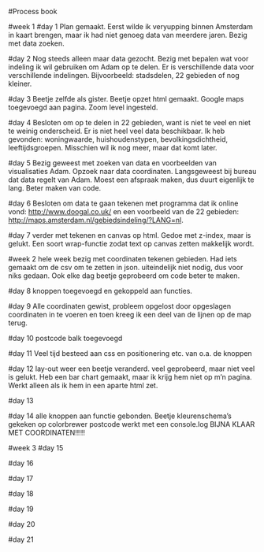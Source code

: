 #Process book

#week 1
#day 1
Plan gemaakt. Eerst wilde ik veryupping binnen Amsterdam in kaart brengen, maar ik had niet genoeg data van meerdere jaren. Bezig met data zoeken.

#day 2
Nog steeds alleen maar data gezocht. Bezig met bepalen wat voor indeling ik wil gebruiken om Adam op te delen. Er is verschillende data voor verschillende indelingen. Bijvoorbeeld: stadsdelen, 22 gebieden of nog kleiner.

#day 3
Beetje zelfde als gister. Beetje opzet html gemaakt. Google maps toegevoegd aan pagina. Zoom level ingesteld.

#day 4
Besloten om op te delen in 22 gebieden, want is niet te veel en niet te weinig onderscheid. Er is niet heel veel data beschikbaar. Ik heb gevonden: woningwaarde, huishoudenstypen, bevolkingsdichtheid, leeftijdsgroepen. Misschien wil ik nog meer, maar dat komt later. 

#day 5
Bezig geweest met zoeken van data en voorbeelden van visualisaties Adam. Opzoek naar data coordinaten. Langsgeweest bij bureau dat data regelt van Adam. Moest een afspraak maken, dus duurt eigenlijk te lang. Beter maken van code.

#day 6
Besloten om data te gaan tekenen met programma dat ik online vond: http://www.doogal.co.uk/ en een voorbeeld van de 22 gebieden: http://maps.amsterdam.nl/gebiedsindeling/?LANG=nl.

#day 7
verder met tekenen en canvas op html. Gedoe met z-index, maar is gelukt. Een soort wrap-functie zodat text op canvas zetten makkelijk wordt.

#week 2
hele week bezig met coordinaten tekenen gebieden. Had iets gemaakt om de csv om te zetten in json. uiteindelijk niet nodig, dus voor niks gedaan. Ook elke dag beetje geprobeerd om code beter te maken.

#day 8
knoppen toegevoegd en gekoppeld aan functies.

#day 9
Alle coordinaten gewist, probleem opgelost door opgeslagen coordinaten in te voeren en toen kreeg ik een deel van de lijnen op de map terug.

#day 10
postcode balk toegevoegd

#day 11
Veel tijd besteed aan css en positionering etc. van o.a. de knoppen

#day 12
lay-out weer een beetje veranderd. veel geprobeerd, maar niet veel is gelukt. Heb een bar chart gemaakt, maar ik krijg hem niet op m’n pagina. Werkt alleen als ik hem in een aparte html zet.

#day 13

#day 14
alle knoppen aan functie gebonden.
Beetje kleurenschema’s gekeken op colorbrewer
postcode werkt met een console.log
BIJNA KLAAR MET COORDINATEN!!!!!

#week 3
#day 15

#day 16

#day 17

#day 18

#day 19

#day 20

#day 21
